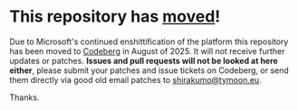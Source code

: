 # This repository has [moved](https://shinmera.com/projects/file-select)!
Due to Microsoft's continued enshittification of the platform this repository has been moved to [Codeberg](https://shinmera.com/projects/file-select) in August of 2025. It will not receive further updates or patches. **Issues and pull requests will not be looked at here either**, please submit your patches and issue tickets on Codeberg, or send them directly via good old email patches to [shirakumo@tymoon.eu](mailto:shirakumo@tymoon.eu).

Thanks.
